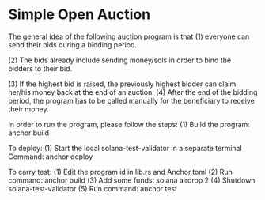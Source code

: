 # Simple Open Auction

The general idea of the following auction program is that 
(1) everyone can send their bids during a bidding period. 

(2) The bids already include sending money/sols in order to bind the bidders to their bid. 

(3) If the highest bid is raised, the previously highest bidder can claim her/his money back at the end of an auction. 
(4) After the end of the bidding period, the program has to be called manually for the beneficiary to receive their money.

In order to run the program, please follow the steps:
(1) Build the program: anchor build

To deploy:
(1) Start the local solana-test-validator in a separate terminal
Command: anchor deploy


To carry test:
(1) Edit the program id in lib.rs and Anchor.toml
(2) Run command: anchor build
(3) Add some funds: solana airdrop 2
(4) Shutdown solana-test-validator 
(5) Run command: anchor test
